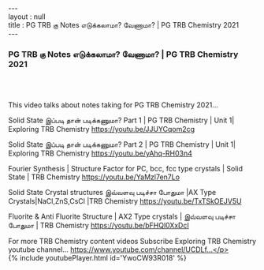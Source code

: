 ---<br>layout : null<br>title : PG TRB கு Notes எடுக்கலாமா?  வேணாமா? | PG TRB Chemistry 2021<br>---<br><h3>PG TRB கு Notes எடுக்கலாமா?  வேணாமா? | PG TRB Chemistry 2021</h3><br><br><p>This video talks about notes taking for PG TRB Chemistry 2021... 


Solid State இப்படி தான் படிக்கணுமா? Part 1 | PG TRB Chemistry | Unit 1| Exploring TRB Chemistry
https://youtu.be/JJUYCqom2cg

Solid State இப்படி தான் படிக்கணுமா? Part 2 | PG TRB Chemistry | Unit 1| Exploring TRB Chemistry
https://youtu.be/yAhq-RH03n4

Fourier Synthesis | Structure Factor for PC, bcc, fcc type crystals | Solid State | TRB Chemistry
https://youtu.be/YaMzl7en7Lo

Solid State Crystal structures இவ்வளவு படிச்சா போதுமா |AX Type Crystals|NaCl,ZnS,CsCl |TRB Chemistry
https://youtu.be/TxTSkOEJV5U

Fluorite & Anti Fluorite Structure | AX2 Type crystals | இவ்வளவு படிச்சா போதுமா | TRB Chemistry
https://youtu.be/bFHQl0XxDcI


For more TRB Chemistry content videos Subscribe Exploring TRB Chemistry youtube channel... https://www.youtube.com/channel/UCDLf...</p><br>{% include youtubePlayer.html id='YwoCW93R018' %}<br>